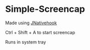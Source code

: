 # Simple-Screencap
Made using [JNativehook](https://github.com/kwhat/jnativehook)

Ctrl + Shift + A to start screencap

Runs in system tray
